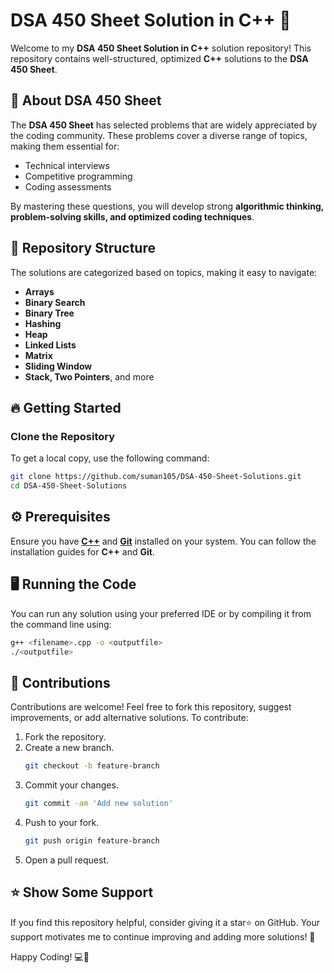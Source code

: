 # **DSA 450 Sheet Solution in C++** 🚀  

Welcome to my **DSA 450 Sheet Solution in C++** solution repository! This repository contains well-structured, optimized **C++** solutions to the **DSA 450 Sheet**.

## 📌 **About DSA 450 Sheet** 
The **DSA 450 Sheet** has selected problems that are widely appreciated by the coding community. These problems cover a diverse range of topics, making them essential for:

- Technical interviews
- Competitive programming
- Coding assessments
  
By mastering these questions, you will develop strong **algorithmic thinking, problem-solving skills, and optimized coding techniques**.

## 📂 **Repository Structure**  
The solutions are categorized based on topics, making it easy to navigate:  

- **Arrays**  
- **Binary Search**  
- **Binary Tree**  
- **Hashing**
- **Heap**
- **Linked Lists**
- **Matrix**
- **Sliding Window**
- **Stack, Two Pointers**, and more 

## 🔥 **Getting Started**  

### Clone the Repository  
To get a local copy, use the following command:  

```sh
git clone https://github.com/suman105/DSA-450-Sheet-Solutions.git
cd DSA-450-Sheet-Solutions
```

## ⚙️ **Prerequisites**
Ensure you have **[C++](https://www.learncpp.com/)** and **[Git](https://git-scm.com/book/en/v2/Getting-Started-Installing-Git)** installed on your system. You can follow the installation guides for **C++** and **Git**.

## 🖥️  **Running the Code**
You can run any solution using your preferred IDE or by compiling it from the command line using:

```sh
g++ <filename>.cpp -o <outputfile>
./<outputfile>
```

## 🤝 **Contributions**
Contributions are welcome! Feel free to fork this repository, suggest improvements, or add alternative solutions. To contribute:
1. Fork the repository.
2. Create a new branch.
   ```sh
   git checkout -b feature-branch
3. Commit your changes.
   ```sh
   git commit -am 'Add new solution'
4. Push to your fork.
   ```sh
   git push origin feature-branch
5. Open a pull request.

## ⭐ **Show Some Support**
If you find this repository helpful, consider giving it a star⭐ on GitHub. Your support motivates me to continue improving and adding more solutions! 🚀

Happy Coding! 💻🎯

